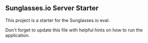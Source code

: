 ## Sunglasses.io Server Starter

This project is a starter for the Sunglasses.io eval.  

Don't forget to update this file with helpful hints on how to run the application.
